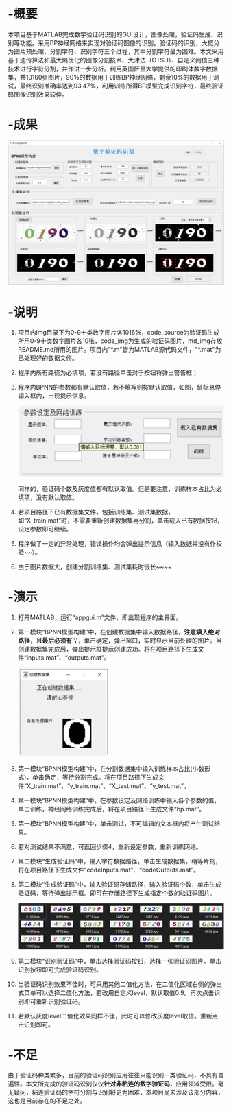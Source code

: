 # -概要
​	本项目基于MATLAB完成数字验证码识别的GUI设计，图像处理，验证码生成、识别等功能。采用BP神经网络来实现对验证码图像的识别。验证码的识别，大概分为图片预处理、分割字符、识别字符三个过程，其中分割字符最为困难。本文采用基于遗传算法和最大熵优化的图像分割技术、大津法（OTSU）、自定义阈值三种技术进行字符分割，并作进一步分析。利用英国萨里大学提供的印刷体数字数据集，共10160张图片，90%的数据用于训练BP神经网络，剩余10%的数据用于测试，最终识别准确率达到93.47%，利用训练所得BP模型完成识别字符，最终验证码图像识别效果较佳。



# -成果

![image-20220121112741055](./md_img/image-20220121112741055.png)



# -说明

1. 项目内img目录下为0-9十类数字图片各1016张，code_source为验证码生成所用0-9十类数字图片各10张，code_img为生成的验证码图片，md_img存放README.md所用的图片。项目内"\*.m"皆为MATLAB源代码文件，"\*.mat"为已处理好的数据文件。

2. 程序内所有路径为必填项，若没有路径单击对于按钮将弹出警告框；

3. 程序内BPNN的参数都有默认取值，若不填写则按默认取值，如图，鼠标悬停输入框内，出现提示信息。

   ![image-20220121113408784](./md_img/image-20220121113408784.png)

   同样的，验证码个数及灰度值都有默认取值。但是要注意，训练样本占比为必填项，没有默认取值。

4. 若项目路径下已有数据集文件，包括训练集、测试集数据，如“X_train.mat”时，不需要重新创建数据集再分割，单击载入已有数据按钮，设定参数即可继续。

5. 程序做了一定的异常处理，错误操作均会弹出提示信息（输入数据并没有作校验~~）。

6. 由于图片数据大，创建分割训练集、测试集耗时很长~~~~



# -演示

1. 打开MATLAB，运行“appgui.m”文件，即出现程序的主界面。

2. 第一模块“BPNN模型构建”中，在创建数据集中输入数据路径，**注意填入绝对路径，且最后必须有'\\'**，单击确定，弹出窗口，实时显示当前处理的图片。当创建数据集完成后，弹出提示框提示创建成功。将在项目路径下生成文件“inputs.mat”、“outputs.mat”。

   <img src="./md_img/image-20220121114557125.png" alt="image-20220121114557125" style="zoom: 50%;" />

3. 第一模块“BPNN模型构建”中，在分割数据集中输入训练样本占比(小数形式)，单击确定，等待分割完成。将在项目路径下生成文件“X_train.mat”、“y_train.mat”、“X_test.mat”、“y_test.mat”。

4. 第一模块“BPNN模型构建”中，在参数设定及网络训练中输入各个参数的值，单击训练，神经网络训练完成后，将在项目路径下生成文件“bp.mat”。

5. 第一模块“BPNN模型构建”中，单击测试，不可编辑的文本框内将产生测试结果。

6. 若对测试结果不满意，可返回步骤4，重新设定参数，重新训练网络。

7. 第二模块“生成验证码”中，输入字符数据路径，单击生成数据集，稍等片刻，将在项目路径下生成文件“codeInputs.mat”、“codeOutputs.mat”。

8. 第二模块“生成验证码”中，输入验证码存储路径，输入验证码个数，单击生成验证码，等待弹出提示框。即可在存储路径下生成指定个数的验证码图片。

   ![image-20220121115042533](./md_img/image-20220121115042533.png)

9. 第二模块“识别验证码”中，单击选择验证码按钮，选择一张验证码图片。单击识别按钮即可完成验证码识别。

10. 当验证码识别效果不佳时，可采用其他二值化方法，在二值化区域右侧的弹出式菜单可以选择二值化方法，若改用自定义level，默认取值0.9。再次点击识别即可重新识别验证码。

11. 若默认灰度level二值化效果同样不佳，此时可以修改灰度level取值。重新点击识别即可。



# -不足

​	由于验证码种类繁多，目前的验证码识别应用往往只能识别一类验证码，不具有普遍性。本文所完成的验证码识别仅仅**针对非粘连的数字验证码**，应用领域受限。毫无疑问，粘连验证码的字符分割与识别将更为困难，本项目尚未涉及该部分内容，这也是目前存在的不足之处。
